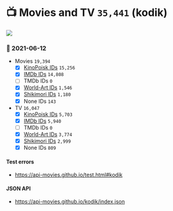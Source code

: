 # :tv: Movies and TV `35,441` (kodik)

<a href="https://API-Movies.github.io"><img src="https://API-Movies.github.io/banner.png?cache"></a>

### :date: 2021-06-12
- Movies `19,394`
  - [x] <a href="https://API-Movies.github.io/kodik/movie_kinopoisk_ids.json">KinoPoisk IDs</a> `15,256`
  - [x] <a href="https://API-Movies.github.io/kodik/movie_imdb_ids.json">IMDb IDs</a> `14,808`
  - [ ] TMDb IDs `0`
  - [x] <a href="https://API-Movies.github.io/kodik/movie_world_art_ids.json">World-Art IDs</a> `1,546`
  - [x] <a href="https://API-Movies.github.io/kodik/movie_shikimori_ids.json">Shikimori IDs</a> `1,180`
  - [x] None IDs `143`
- TV `16,047`
  - [x] <a href="https://API-Movies.github.io/kodik/tv_kinopoisk_ids.json">KinoPoisk IDs</a> `5,703`
  - [x] <a href="https://API-Movies.github.io/kodik/tv_imdb_ids.json">IMDb IDs</a> `5,940`
  - [ ] TMDb IDs `0`
  - [x] <a href="https://API-Movies.github.io/kodik/tv_world_art_ids.json">World-Art IDs</a> `3,774`
  - [x] <a href="https://API-Movies.github.io/kodik/tv_shikimori_ids.json">Shikimori IDs</a> `2,999`
  - [x] None IDs `809`
#### Test errors
- <a href='https://api-movies.github.io/test.html#kodik'>https://api-movies.github.io/test.html#kodik</a>
#### JSON API
- <a href='https://api-movies.github.io/kodik/index.json'>https://api-movies.github.io/kodik/index.json</a>
